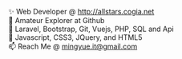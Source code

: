 ✨ Web Developer @ http://allstars.cogia.net <br>
👀 Amateur Explorer at Github <br>
🌱 Laravel, Bootstrap, Git, Vuejs, PHP, SQL and Api <br>
💬 Javascript, CSS3, JQuery, and HTML5 <br>
📫 Reach Me @ mingyue.it@gmail.com <br>

<!---
yuehofficial/yuehofficial is a ✨ special ✨ repository because its `README.md` (this file) appears on your GitHub profile.
You can click the Preview link to take a look at your changes.
--->
